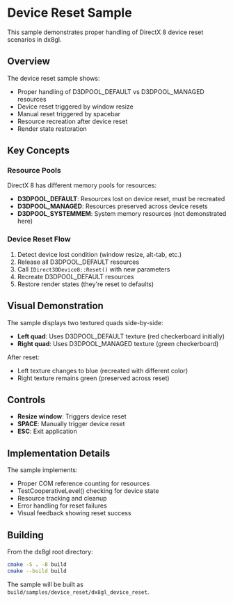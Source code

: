 # Device Reset Sample

This sample demonstrates proper handling of DirectX 8 device reset scenarios in dx8gl.

## Overview

The device reset sample shows:
- Proper handling of D3DPOOL_DEFAULT vs D3DPOOL_MANAGED resources
- Device reset triggered by window resize
- Manual reset triggered by spacebar
- Resource recreation after device reset
- Render state restoration

## Key Concepts

### Resource Pools

DirectX 8 has different memory pools for resources:

- **D3DPOOL_DEFAULT**: Resources lost on device reset, must be recreated
- **D3DPOOL_MANAGED**: Resources preserved across device resets
- **D3DPOOL_SYSTEMMEM**: System memory resources (not demonstrated here)

### Device Reset Flow

1. Detect device lost condition (window resize, alt-tab, etc.)
2. Release all D3DPOOL_DEFAULT resources
3. Call `IDirect3DDevice8::Reset()` with new parameters
4. Recreate D3DPOOL_DEFAULT resources
5. Restore render states (they're reset to defaults)

## Visual Demonstration

The sample displays two textured quads side-by-side:
- **Left quad**: Uses D3DPOOL_DEFAULT texture (red checkerboard initially)
- **Right quad**: Uses D3DPOOL_MANAGED texture (green checkerboard)

After reset:
- Left texture changes to blue (recreated with different color)
- Right texture remains green (preserved across reset)

## Controls

- **Resize window**: Triggers device reset
- **SPACE**: Manually trigger device reset
- **ESC**: Exit application

## Implementation Details

The sample implements:
- Proper COM reference counting for resources
- TestCooperativeLevel() checking for device state
- Resource tracking and cleanup
- Error handling for reset failures
- Visual feedback showing reset success

## Building

From the dx8gl root directory:
```bash
cmake -S . -B build
cmake --build build
```

The sample will be built as `build/samples/device_reset/dx8gl_device_reset`.